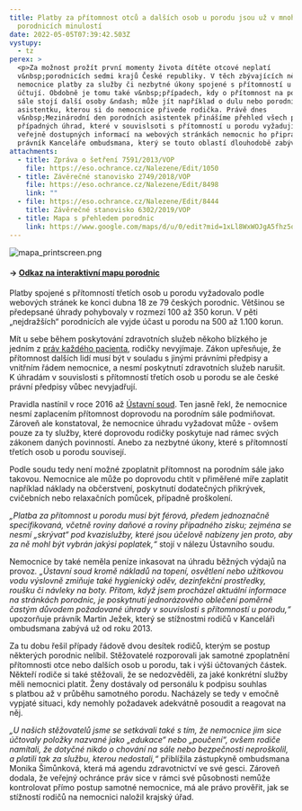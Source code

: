 ```yaml
---
title: Platby za přítomnost otců a dalších osob u porodu jsou už v mnoha
  porodnicích minulostí
date: 2022-05-05T07:39:42.503Z
vystupy:
  - tz
perex: >
  <p>Za možnost prožít první momenty života dítěte otcové neplatí
  v&nbsp;porodnicích sedmi krajů České republiky. V těch zbývajících některé
  nemocnice platby za služby či nezbytné úkony spojené s přítomností u porodu
  účtují. Obdobně je tomu také v&nbsp;případech, kdy o přítomnost na porodním
  sále stojí další osoby &ndash; může jít například o dulu nebo porodní
  asistentku, kterou si do nemocnice přivede rodička. Právě dnes
  v&nbsp;Mezinárodní den porodních asistentek přinášíme přehled všech porodic a
  případných úhrad, které v souvislsoti s přítomností u porodu vyžadují. Z
  veřejně dostupných informací na webových stránkách nemocnic ho připravil
  právník Kanceláře ombudsmana, který se touto oblastí dlouhodobě zabývá.</p>
attachments:
  - title: Zpráva o šetření 7591/2013/VOP
    file: https://eso.ochrance.cz/Nalezene/Edit/1050
  - title: Závěrečné stanovisko 2749/2018/VOP
    file: https://eso.ochrance.cz/Nalezene/Edit/8498
    link: ""
  - file: https://eso.ochrance.cz/Nalezene/Edit/8444
    title: Závěrečné stanovisko 6302/2019/VOP
  - title: Mapa s přehledem porodnic
    link: https://www.google.com/maps/d/u/0/edit?mid=1xLl8WxWOJgA5fhz5oqfm4683KjvoVzpr&usp=sharing
---
```

<p><img alt="mapa_printscreen.png" src="https://www.ochrance.cz/aktualne/platby_za_pritomnost_otcu_a_dalsich_osob_u_porodu_jsou_uz_v_mnoha_porodnicich_minulosti/mapa_printscreen.png" /></p>

<h4>&rarr;&nbsp;<a href="https://www.google.com/maps/d/u/0/edit?mid=1xLl8WxWOJgA5fhz5oqfm4683KjvoVzpr&amp;usp=sharing">Odkaz na interaktivní mapu porodnic</a></h4>

<p>Platby spojené s&nbsp;přítomností třetích osob u porodu vyžadovalo podle webových stránek ke konci dubna 18 ze&nbsp;79 českých porodnic. Většinou se předepsané úhrady pohybovaly v&nbsp;rozmezí 100 až 350 korun. V&nbsp;pěti &bdquo;nejdražších&ldquo; porodnicích ale vyjde účast u porodu na 500 až 1.100 korun.&nbsp; &nbsp;</p>

<p>Mít u sebe během poskytování zdravotních služeb někoho blízkého je jedním z&nbsp;<a href="https://www.zakonyprolidi.cz/cs/2011-372#p28">práv každého pacienta</a>, rodičky nevyjímaje. Zákon upřesňuje, že přítomnost dalších lidí musí být v&nbsp;souladu s jinými právními předpisy a vnitřním řádem nemocnice, a nesmí poskytnutí zdravotních služeb narušit. K&nbsp;úhradám v&nbsp;souvislosti s&nbsp;přítomností třetích osob u porodu se ale české právní předpisy vůbec nevyjadřují.</p>

<p>Pravidla nastínil v&nbsp;roce 2016 až <a href="https://www.usoud.cz/fileadmin/user_upload/Tiskova_mluvci/Publikovane_nalezy/2016/IV._US_3035_15_an.pdf">Ústavní soud</a>. Ten jasně řekl, že nemocnice nesmí zaplacením přítomnost doprovodu na porodním sále podmiňovat. Zároveň ale konstatoval, že nemocnice úhradu vyžadovat může - ovšem pouze za ty služby, které doprovodu rodičky poskytuje nad rámec svých zákonem daných povinností. Anebo za nezbytné úkony, které s&nbsp;přítomností třetích osob u porodu souvisejí.</p>

<p>Podle soudu tedy není možné zpoplatnit přítomnost na porodním sále jako takovou. Nemocnice ale může po doprovodu chtít v&nbsp;přiměřené míře zaplatit například náklady na občerstvení, poskytnutí dodatečných přikrývek, cvičebních nebo relaxačních pomůcek, případně proškolení.</p>

<p><em>&bdquo;Platba za přítomnost u porodu musí být férová, předem jednoznačně specifikovaná, včetně roviny daňové a roviny případného zisku; zejména se nesmí &bdquo;skrývat&ldquo; pod kvazislužby, které jsou účelově nabízeny jen proto, aby za ně mohl být vybrán jakýsi poplatek,&ldquo;</em> stojí v&nbsp;nálezu Ústavního soudu.</p>

<p>Nemocnice by také neměla peníze inkasovat na úhradu běžných výdajů na provoz<em>. &bdquo;Ústavní soud kromě nákladů na topení, osvětlení nebo užitkovou vodu výslovně zmiňuje také hygienický oděv, dezinfekční prostředky, roušku či návleky na boty. Přitom, když jsem procházel aktuální informace na stránkách porodnic, je poskytnutí jednorázového oblečení poměrně častým důvodem požadované úhrady v&nbsp;souvislosti s&nbsp;přítomností u porodu,&ldquo; </em>upozorňuje právník Martin Ježek, který se stížnostmi rodičů v&nbsp;Kanceláři ombudsmana zabývá už od roku 2013.</p>

<p>Za tu dobu řešil případy řádově dvou desítek rodičů, kterým se postup některých porodnic nelíbil. Stěžovatelé rozporovali jak samotné zpoplatnění přítomnosti otce nebo dalších osob u porodu, tak i výši účtovaných částek. Někteří rodiče si také stěžovali, že se nedozvěděli, za jaké konkrétní služby měli nemocnici platit. Ženy dostávaly od personálu k&nbsp;podpisu souhlas s&nbsp;platbou až v průběhu samotného porodu. Nacházely se tedy v emočně vypjaté situaci, kdy nemohly požadavek adekvátně posoudit a reagovat na něj.</p>

<p><em>&bdquo;U našich stěžovatelů jsme se setkávali také s&nbsp;tím, že nemocnice jim sice účtovaly položky nazvané jako &bdquo;edukace&ldquo; nebo &bdquo;poučení&ldquo;, ovšem rodiče namítali, že dotyčné nikdo o chování na sále nebo bezpečnosti neproškolil, a platili tak za službu, kterou nedostali,&ldquo;</em> přiblížila zástupkyně ombudsmana Monika Šimůnková, která má agendu zdravotnictví ve své gesci. Zároveň dodala, že veřejný ochránce práv sice v&nbsp;rámci své působnosti nemůže kontrolovat přímo postup samotné nemocnice, má ale právo prověřit, jak se stížností rodičů na nemocnici naložil krajský úřad.</p>
